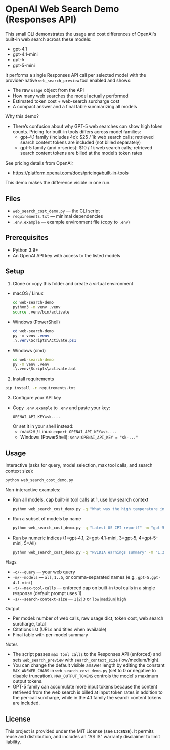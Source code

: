 # OpenAI Web Search Demo (Responses API)

This small CLI demonstrates the usage and cost differences of OpenAI's built-in web search across these models:

- gpt-4.1
- gpt-4.1-mini
- gpt-5
- gpt-5-mini

It performs a single Responses API call per selected model with the provider-native `web_search_preview` tool enabled and shows:
- The raw `usage` object from the API
- How many web searches the model actually performed
- Estimated token cost + web-search surcharge cost
- A compact answer and a final table summarizing all models

Why this demo?
- There’s confusion about why GPT-5 web searches can show high token counts. Pricing for built-in tools differs across model families:
  - gpt-4.1 family (includes 4o): $25 / 1k web search calls; retrieved search content tokens are included (not billed separately)
  - gpt-5 family (and o-series): $10 / 1k web search calls; retrieved search content tokens are billed at the model’s token rates

See pricing details from OpenAI:
- https://platform.openai.com/docs/pricing#built-in-tools

This demo makes the difference visible in one run.

## Files
- `web_search_cost_demo.py` — the CLI script
- `requirements.txt` — minimal dependencies
- `.env.example` — example environment file (copy to `.env`)

## Prerequisites
- Python 3.9+
- An OpenAI API key with access to the listed models

## Setup

1) Clone or copy this folder and create a virtual environment

- macOS / Linux
  ```bash
  cd web-search-demo
  python3 -m venv .venv
  source .venv/bin/activate
  ```

- Windows (PowerShell)
  ```powershell
  cd web-search-demo
  py -m venv .venv
  .\.venv\Scripts\Activate.ps1
  ```

- Windows (cmd)
  ```bat
  cd web-search-demo
  py -m venv .venv
  .\.venv\Scripts\activate.bat
  ```

2) Install requirements
```bash
pip install -r requirements.txt
```

3) Configure your API key
- Copy `.env.example` to `.env` and paste your key:
  ```env
  OPENAI_API_KEY=sk-...
  ```
  Or set it in your shell instead:
  - macOS / Linux: `export OPENAI_API_KEY=sk-...`
  - Windows (PowerShell): `$env:OPENAI_API_KEY = "sk-..."`

## Usage

Interactive (asks for query, model selection, max tool calls, and search context size):
```bash
python web_search_cost_demo.py
```

Non-interactive examples:
- Run all models, cap built-in tool calls at 1, use low search context
  ```bash
  python web_search_cost_demo.py -q "What was the high temperature in Los Angeles today?" -m all -t 1 -s low
  ```
- Run a subset of models by name
  ```bash
  python web_search_cost_demo.py -q "Latest US CPI report?" -m "gpt-5,gpt-4.1-mini" -t 2 -s medium
  ```
- Run by numeric indices (1=gpt-4.1, 2=gpt-4.1-mini, 3=gpt-5, 4=gpt-5-mini, 5=All)
  ```bash
  python web_search_cost_demo.py -q "NVIDIA earnings summary" -m "1,3" -t 2 -s 3
  ```

Flags
- `-q/--query` — your web query
- `-m/--models` — `all`, `1..5`, or comma-separated names (e.g., `gpt-5,gpt-4.1-mini`)
- `-t/--max-tool-calls` — enforced cap on built-in tool calls in a single response (default prompt uses 1)
- `-s/--search-context-size` — `1|2|3` or `low|medium|high`

Output
- Per model: number of web calls, raw usage dict, token cost, web search surcharge, total
- Citations list (URLs and titles when available)
- Final table with per-model summary

Notes
- The script passes `max_tool_calls` to the Responses API (enforced) and sets `web_search_preview` with `search_context_size` (low/medium/high).
- You can change the default visible answer length by editing the constant `MAX_ANSWER_CHARS` in `web_search_cost_demo.py` (set to 0 or negative to disable truncation). `MAX_OUTPUT_TOKENS` controls the model's maximum output tokens.
- GPT-5 family can accumulate more input tokens because the content retrieved from the web search is billed at input token rates in addition to the per-call surcharge, while in the 4.1 family the search content tokens are included.

## License
This project is provided under the MIT License (see `LICENSE`). It permits reuse and distribution, and includes an "AS IS" warranty disclaimer to limit liability.

